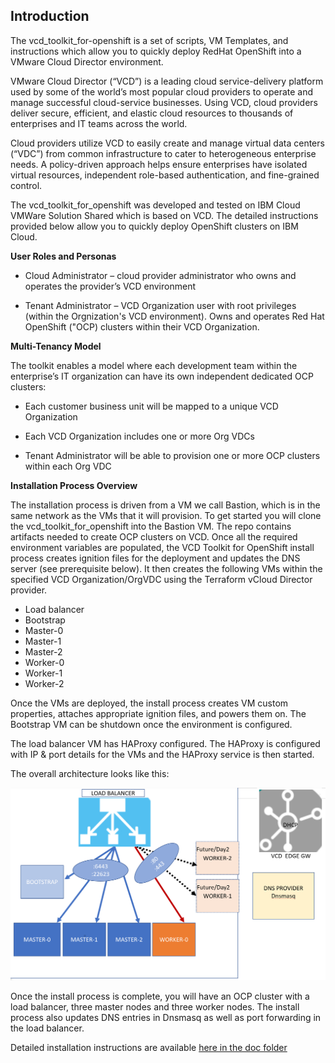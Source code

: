 ## Introduction
The vcd_toolkit_for-openshift is a set of scripts, VM Templates, and instructions which allow you to quickly deploy RedHat OpenShift into a VMware Cloud Director environment.

VMware Cloud Director (“VCD”) is a leading cloud service-delivery platform used by some of the world’s most popular cloud providers to operate and manage successful cloud-service businesses. Using VCD, cloud providers deliver secure, efficient, and elastic cloud resources to thousands of enterprises and IT teams across the world.

Cloud providers utilize VCD to easily create and manage virtual data centers (“VDC”) from common infrastructure to cater to heterogeneous enterprise needs. A policy-driven approach helps ensure enterprises have isolated virtual resources, independent role-based authentication, and fine-grained control.

The vcd_toolkit_for_openshift was developed and tested on IBM Cloud VMWare Solution Shared which is based on VCD.   The detailed instructions provided below allow you to quickly deploy OpenShift clusters on IBM Cloud.

**User Roles and Personas**

* Cloud Administrator – cloud provider administrator who owns and operates the provider’s VCD environment

* Tenant Administrator – VCD Organization user with root privileges (within the Orgnization's VCD environment). Owns and operates Red Hat OpenShift ("OCP) clusters within their VCD Organization.

**Multi-Tenancy Model**

The toolkit enables a model where each development team within the enterprise’s IT organization can have its own independent dedicated OCP clusters:

* Each customer business unit will be mapped to a unique VCD Organization

* Each VCD Organization includes one or more Org VDCs

* Tenant Administrator will be able to provision one or more OCP clusters within each Org VDC

**Installation Process Overview**

The installation process is driven from a VM we call Bastion, which is in the same network as the VMs that it will provision.  To get started you will clone the vcd_toolkit_for_openshift into the Bastion VM.
The repo contains artifacts needed to create OCP clusters on VCD. Once all the required environment variables are populated, the VCD Toolkit for OpenShift install process creates ignition files for the deployment and updates the DNS server (see prerequisite below). It then creates the following VMs within the specified VCD Organization/OrgVDC using the Terraform vCloud Director provider.

* Load balancer
* Bootstrap 
* Master-0 
* Master-1
* Master-2
* Worker-0
* Worker-1
* Worker-2

Once the VMs are deployed, the install process creates VM custom properties, attaches appropriate ignition files, and powers them on. The Bootstrap VM can be shutdown once the environment is configured.

The load balancer VM has HAProxy configured. The HAProxy is configured with IP & port details for the VMs and the HAProxy service is then started.

The overall architecture looks like this:
<p align="center">
<img alt="st-v2" src="Images/Arch.png"/>
</p>

Once the install process is complete, you will have an OCP cluster with a load balancer, three master nodes and three worker nodes. The install process also updates DNS entries in Dnsmasq as well as port forwarding in the load balancer.

Detailed installation instructions are available [here in the doc folder](doc/ibm-cloud-vss.md)
